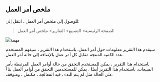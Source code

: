 ## ملخص أمر العمل

للوصول إلى ملخص أمر العمل ، انتقل إلى:

> الصفحة الرئيسية> التصنيع> التقارير> ملخص أمر العمل

![مهمة](https://docs.erpnext.com/files/work-order-summary.png)

سيقدم هذا التقرير معلومات حول أمر العمل. باستخدام هذا التقرير ، سيفهم المستخدم عدد الكمية المنتجة مقابل كل أمر عمل بالإضافة إلى حالة أمر العمل.

باستخدام هذا التقرير ، يمكن للمستخدم التحقق من حالة أوامر العمل المرتبطة بأمر المبيعات. باستخدام هذا التقرير أيضًا ، يمكن للمستخدمين التحقق من أوامر العمل بناءً على الحالة مثل لم يتم البدء ، قيد المعالجة ، مكتمل ، ومتوقف.